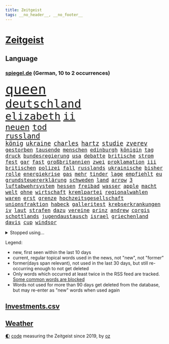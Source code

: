 ```yaml
---
title: Zeitgeist
tags: __no_header__, __no_footer__
---
```


# [Zeitgeist](https://oliz.io/zeitgeist/)

## Language

<h3><a href="https://www.spiegel.de" target="_blank">spiegel.de</a> (German, 10 to 2 occurrences)</h3>
<p style="font-family:monospace">
<span style="font-size:32pt"><a href="news_links.html#queen" class="current">queen</a></span>
<br>
<span style="font-size:27pt"><a href="news_links.html#deutschland" class="current">deutschland</a></span>
<br>
<span style="font-size:24pt"><a href="news_links.html#elizabeth" class="current">elizabeth</a></span>
<span style="font-size:24pt"><a href="news_links.html#ii" class="current">ii</a></span>
<br>
<span style="font-size:19pt"><a href="news_links.html#neuen" class="current">neuen</a></span>
<span style="font-size:19pt"><a href="news_links.html#tod" class="current">tod</a></span>
<br>
<span style="font-size:17pt"><a href="news_links.html#russland" class="current">russland</a></span>
<br>
<span style="font-size:14pt"><a href="news_links.html#könig" class="current">könig</a></span>
<span style="font-size:14pt"><a href="news_links.html#ukraine" class="current">ukraine</a></span>
<span style="font-size:14pt"><a href="news_links.html#charles" class="current">charles</a></span>
<span style="font-size:14pt"><a href="news_links.html#hartz" class="current">hartz</a></span>
<span style="font-size:14pt"><a href="news_links.html#studie" class="current">studie</a></span>
<span style="font-size:14pt"><a href="news_links.html#zverev" class="current">zverev</a></span>
<br>
<span style="font-size:12pt"><a href="news_links.html#gestorben" class="current">gestorben</a></span>
<span style="font-size:12pt"><a href="news_links.html#tausende" class="current">tausende</a></span>
<span style="font-size:12pt"><a href="news_links.html#menschen" class="current">menschen</a></span>
<span style="font-size:12pt"><a href="news_links.html#edinburgh" class="current">edinburgh</a></span>
<span style="font-size:12pt"><a href="news_links.html#königin" class="current">königin</a></span>
<span style="font-size:12pt"><a href="news_links.html#tag" class="current">tag</a></span>
<span style="font-size:12pt"><a href="news_links.html#druck" class="current">druck</a></span>
<span style="font-size:12pt"><a href="news_links.html#bundesregierung" class="current">bundesregierung</a></span>
<span style="font-size:12pt"><a href="news_links.html#usa" class="current">usa</a></span>
<span style="font-size:12pt"><a href="news_links.html#debatte" class="current">debatte</a></span>
<span style="font-size:12pt"><a href="news_links.html#britische" class="current">britische</a></span>
<span style="font-size:12pt"><a href="news_links.html#strom" class="current">strom</a></span>
<span style="font-size:12pt"><a href="news_links.html#fest" class="current">fest</a></span>
<span style="font-size:12pt"><a href="news_links.html#gar" class="current">gar</a></span>
<span style="font-size:12pt"><a href="news_links.html#fast" class="current">fast</a></span>
<span style="font-size:12pt"><a href="news_links.html#großbritannien" class="current">großbritannien</a></span>
<span style="font-size:12pt"><a href="news_links.html#zwei" class="current">zwei</a></span>
<span style="font-size:12pt"><a href="news_links.html#proklamation" class="new">proklamation</a></span>
<span style="font-size:12pt"><a href="news_links.html#iii" class="current">iii</a></span>
<span style="font-size:12pt"><a href="news_links.html#britischen" class="current">britischen</a></span>
<span style="font-size:12pt"><a href="news_links.html#polizei" class="current">polizei</a></span>
<span style="font-size:12pt"><a href="news_links.html#fall" class="current">fall</a></span>
<span style="font-size:12pt"><a href="news_links.html#russlands" class="current">russlands</a></span>
<span style="font-size:12pt"><a href="news_links.html#ukrainische" class="current">ukrainische</a></span>
<span style="font-size:12pt"><a href="news_links.html#bisher" class="current">bisher</a></span>
<span style="font-size:12pt"><a href="news_links.html#rolle" class="current">rolle</a></span>
<span style="font-size:12pt"><a href="news_links.html#energiekrise" class="current">energiekrise</a></span>
<span style="font-size:12pt"><a href="news_links.html#gas" class="current">gas</a></span>
<span style="font-size:12pt"><a href="news_links.html#mehr" class="current">mehr</a></span>
<span style="font-size:12pt"><a href="news_links.html#tinder" class="new">tinder</a></span>
<span style="font-size:12pt"><a href="news_links.html#lage" class="current">lage</a></span>
<span style="font-size:12pt"><a href="news_links.html#empfiehlt" class="current">empfiehlt</a></span>
<span style="font-size:12pt"><a href="news_links.html#eu" class="current">eu</a></span>
<span style="font-size:12pt"><a href="news_links.html#grundsteuererklärung" class="current">grundsteuererklärung</a></span>
<span style="font-size:12pt"><a href="news_links.html#schweden" class="current">schweden</a></span>
<span style="font-size:12pt"><a href="news_links.html#land" class="current">land</a></span>
<span style="font-size:12pt"><a href="news_links.html#arrow" class="new">arrow</a></span>
<span style="font-size:12pt"><a href="news_links.html#3" class="current">3</a></span>
<span style="font-size:12pt"><a href="news_links.html#luftabwehrsystem" class="new">luftabwehrsystem</a></span>
<span style="font-size:12pt"><a href="news_links.html#hessen" class="current">hessen</a></span>
<span style="font-size:12pt"><a href="news_links.html#freibad" class="current">freibad</a></span>
<span style="font-size:12pt"><a href="news_links.html#wasser" class="current">wasser</a></span>
<span style="font-size:12pt"><a href="news_links.html#apple" class="current">apple</a></span>
<span style="font-size:12pt"><a href="news_links.html#macht" class="current">macht</a></span>
<span style="font-size:12pt"><a href="news_links.html#welt" class="current">welt</a></span>
<span style="font-size:12pt"><a href="news_links.html#ohne" class="current">ohne</a></span>
<span style="font-size:12pt"><a href="news_links.html#wirtschaft" class="current">wirtschaft</a></span>
<span style="font-size:12pt"><a href="news_links.html#kremlpartei" class="new">kremlpartei</a></span>
<span style="font-size:12pt"><a href="news_links.html#regionalwahlen" class="new">regionalwahlen</a></span>
<span style="font-size:12pt"><a href="news_links.html#waren" class="current">waren</a></span>
<span style="font-size:12pt"><a href="news_links.html#erst" class="current">erst</a></span>
<span style="font-size:12pt"><a href="news_links.html#grenze" class="current">grenze</a></span>
<span style="font-size:12pt"><a href="news_links.html#hochzeitsgesellschaft" class="new">hochzeitsgesellschaft</a></span>
<span style="font-size:12pt"><a href="news_links.html#unionsfraktion" class="current">unionsfraktion</a></span>
<span style="font-size:12pt"><a href="news_links.html#habeck" class="current">habeck</a></span>
<span style="font-size:12pt"><a href="news_links.html#galleritest" class="new">galleritest</a></span>
<span style="font-size:12pt"><a href="news_links.html#krebserkrankungen" class="current">krebserkrankungen</a></span>
<span style="font-size:12pt"><a href="news_links.html#iv" class="current">iv</a></span>
<span style="font-size:12pt"><a href="news_links.html#laut" class="current">laut</a></span>
<span style="font-size:12pt"><a href="news_links.html#strafen" class="current">strafen</a></span>
<span style="font-size:12pt"><a href="news_links.html#dazu" class="current">dazu</a></span>
<span style="font-size:12pt"><a href="news_links.html#vereine" class="new">vereine</a></span>
<span style="font-size:12pt"><a href="news_links.html#prinz" class="current">prinz</a></span>
<span style="font-size:12pt"><a href="news_links.html#andrew" class="current">andrew</a></span>
<span style="font-size:12pt"><a href="news_links.html#corgis" class="new">corgis</a></span>
<span style="font-size:12pt"><a href="news_links.html#schottlands" class="current">schottlands</a></span>
<span style="font-size:12pt"><a href="news_links.html#jugendaustausch" class="new">jugendaustausch</a></span>
<span style="font-size:12pt"><a href="news_links.html#israel" class="current">israel</a></span>
<span style="font-size:12pt"><a href="news_links.html#griechenland" class="current">griechenland</a></span>
<span style="font-size:12pt"><a href="news_links.html#davis" class="current">davis</a></span>
<span style="font-size:12pt"><a href="news_links.html#cup" class="current">cup</a></span>
<span style="font-size:12pt"><a href="news_links.html#windsor" class="new">windsor</a></span>
</p>
<details>
<summary>Stopped using...</summary>
<p class="former" style="font-size:12pt">
weitgehend(691) analyse(690) coronalockdown(690) kennen(690) leichter(690) vorfall(690) behandlung(689) coronaimpfstoffe(689) eis(689) kanzlerin(689) schafft(689) wünschen(689) bereich(688) gesamte(688) kommunen(688) müller(688) oberbürgermeister(688) rufen(688) städten(688) bundesland(687) infektionen(687) künftigen(687) meldete(687) flugzeuge(686) gekostet(686) nationalmannschaft(686) phase(686) reiche(686) schnee(686) solle(686) zeugen(686) erfolgreiche(685) gehe(685) geschützt(685) gewissen(685) gäste(685) rechtsextremisten(685) ruf(685) verbindungen(685) abstand(684) anscheinend(684) bedrohung(684) beweisen(684) evakuiert(684) pocht(684) seltenen(684) brexit(683) erlaubt(683) kauft(683) konzept(683) lastwagen(683) strafmaßnahmen(683) toni(683) tweet(683) warnte(683) 6(682) ausbreitung(682) gipfel(682) jugend(682) schwierigen(682) sexuelle(682) stellten(682) tesla(682) verena(682) belarussische(681) bezahlt(681) big(681) dadurch(681) demokraten(681) islamischer(681) jahrzehnte(681) kollaps(681) meint(681) reißt(681) sarscov2(681) schön(681) serien(681) signal(681) streicht(681) super(681) träumen(681) zoll(681) aufstieg(680) bekanntesten(680) geburt(680) mediziner(680) monatelang(680) umstrittener(680) aufgehoben(679) bewährungsstrafe(679) drehen(679) eingestuft(679) kultur(679) märchen(679) rechtsextremismus(679) sports(679) bundesstaat(678) indes(678) ringt(678) trainieren(678) unterschiedlich(678) zoo(678) 1945(677) afrika(677) ausgeliefert(677) beinahe(677) brutal(677) frische(677) auswirkungen(676) besucher(676) eindämmen(676) erschweren(676) frust(676) islamischen(676) kochinstitut(676) übernahme(676) angerichtet(675) siebentageinzidenz(674) 600(673) impfkampagne(673) song(673) studien(673) drohungen(672) saarland(672) schwierig(672) aufgenommen(671) autoindustrie(671) roger(671) sendet(671) unterschied(671) enge(670) hielten(670) jüngere(670) milliarde(670) organisation(670) vw(670) dürfe(669) geimpft(669) kontakte(669) leichte(669) enden(668) voraussetzungen(668) bewegen(667) eigener(667) sehnsucht(667) überlassen(667) deals(666) müsste(664) verzweifelten(664) erwachsene(663) älteren(663) erfolgreichsten(661) wiederholen(661) abgewiesen(660) chats(660) rechtzeitig(660) katholischen(659) konferenz(658) folter(657) sinkende(657) ältere(657) bezeichnete(656) schockiert(655) vermisste(655) abstieg(654) hackerangriff(652) flagge(649) schützt(648) koalitionspartner(647) sarah(647) intensivstation(646) gesetzliche(645) lockerungen(642) ursprünglich(642) schätzen(641) schmerz(640) plattform(637) johannes(636) tragischen(631) rolf(626) rache(625) bösen(616) auslieferung(606) lieferketten(591) schwangerschaftsabbrüche(584) räumte(579) anna(576) wucht(572) autobauer(570) singen(568) nationalpark(560) vulkan(555) neonazis(553) demnächst(548) russe(526) ausländischen(525) gregor(520) konservative(519) lahm(517) vehement(502) greenpeace(500) reisenden(500) airline(495) scharfen(494) willkommen(490) banken(487) reichtum(482) erschüttern(479) holz(475) japanischen(472) unfälle(467) dorthin(456) spiegelreporter(450) pop(449) deutschkolumne(448) flohen(446) bürgern(437) geflüchtet(436) seither(432) aussterben(429) kleidung(429) entsorgt(428) bauern(427) lebensmitteln(426) terroranschlag(426) kroatien(419) drohenden(418) tornado(418) irre(417) verwandten(417) kämpften(411) stockt(411) bundesanwaltschaft(408) eröffnen(405) lebensgefahr(403) zerstörten(387) stürme(378) entlastung(377) 15jährigen(366) drauf(366) düsseldorfer(365) betreffen(364) stehlen(364) zurückziehen(364) händen(360) liebsten(358) bombe(356) 115(350) emirat(350) zeitungsbericht(350) 73(348) atombombe(346) telefoniert(346) integration(345) 22jährige(341) angeschlossen(341) pazifik(341) hoffmann(340) messe(340) diplomatischen(339) arten(338) draghi(337) basis(335) befragt(335) elfjährige(335) ostdeutschen(335) militärmanöver(331) ajax(330) südkoreas(329) 15000(328) geladen(328) floyd(327) bildet(324) ruhestand(323) verdoppeln(319) erwärmung(318) kurze(318) lauter(314) leise(313) taiwans(311) zentralen(311) morde(310) messenger(308) 78(306) registrierten(304) 260(303) exkanzler(301) hals(300) sprecherin(299) bremens(298) vorzugehen(295) überrollt(295) damaligen(294) luftwaffe(294) fotografin(291) auschwitz(287) weinen(287) stromausfall(286) mohamed(285) wärme(285) zeichner(285) airbus(283) bevorstehenden(282) dienstleister(281) kürzer(281) verkehrswende(281) summen(280) unosicherheitsrat(280) globaler(279) referendum(279) zehnjähriger(278) zehnjährigen(276) blauen(275) gewaltsamen(275) prozesse(275) coronakurs(274) wirklichkeit(274) tories(273) beteiligte(272) bundesfinanzminister(271) martina(267) quarterback(267) waffenruhe(264) beschossen(263) beliebten(262) stillen(262) erwiesen(261) käme(260) verschiedenen(257) altkanzler(255) ärztin(255) brennt(254) morddrohungen(254) pink(253) beten(252) fehlgeburt(252) marcus(251) brown(247) wiegen(247) nehammer(246) bafög(245) downing(242) marieagnes(241) nannten(238) ersatz(237) gleisen(234) heikel(234) jeweils(234) erkennt(233) exfrau(229) ausgangssperre(225) juristischen(224) kahn(224) kulturstaatsministerin(224) normalen(224) ring(224) skulptur(224) rheinlandpfälzische(223) verringern(222) petersburg(220) sankt(220) bundesaußenministerin(218) dj(218) mild(218) probiert(218) buhrufe(217) entführung(217) inszenierung(215) sand(214) dallas(213) glanz(213) möglichem(212) gegründet(211) verweisen(210) vielfalt(210) datenschutz(209) provozierte(209) handelskrieg(208) 61jährige(207) aldi(204) auswertung(204) aufgedeckt(202) inselgruppe(201) verzehr(201) cyberattacken(198) flughäfen(198) physiker(198) gaslobbyist(195) warme(195) à(193) abschaffung(192) kusel(192) runter(192) umfragen(192) salah(191) polizistin(190) streamingdienst(190) auszuweiten(189) übrigen(189) eingeliefert(188) mohammed(188) dreijährige(185) hausdurchsuchung(185) akt(183) anschlägen(183) tui(183) indischen(182) 80jährige(181) mac(181) stammen(181) erkrankten(178) schuster(177) hagelt(176) zagreb(176) valentin(174) inakzeptabel(173) überarbeitet(170) drohten(168) lebe(168) prorussischer(168) versprechungen(168) vertreten(168) zäsur(167) örtlichen(167) erdöl(166) ölpreis(166) entrüstung(165) ressourcen(165) schwindel(165) tvserie(163) flüchtlingspolitik(162) ukrainekriegs(162) beitritt(160) esch(160) achtzigern(159) studio(159) tyson(159) eindrücke(158) hauses(158) hochrangigen(158) beschreiben(156) ferne(155) graf(155) jünger(155) kasse(155) ausländer(154) bundestrainerin(153) dunkelziffer(153) wäldern(152) blockade(151) kalifornischen(151) kehren(151) simone(151) hochrangige(150) melanie(150) schnelleren(150) beanspruchen(149) niedersächsischen(149) ultras(148) 55(147) hahn(147) coronalockdowns(146) brillierte(145) falke(145) koch(145) rock(145) route(145) unsicherheit(145) evangelische(144) herrschte(144) innenräumen(144) koordination(144) meistens(144) regie(144) event(143) finanzierung(143) francis(143) nico(143) tanzt(143) durchsuchten(142) herthatrainer(142) jones(142) staub(142) verbotene(142) veränderung(142) weizen(142) zeugin(142) dmitrij(141) erfordert(141) oksana(141) bekunden(140) fußballweltmeisterschaft(140) zweifelhaft(140) bewegte(138) bezeichnen(137) hbo(137) sizilien(137) kriegsführung(136) parks(136) al(135) altersgruppe(135) zuflucht(135) gearbeitet(134) hasskriminalität(134) ullrich(134) ernste(133) täters(133) zweifelhaften(133) separatistenführer(132) zugänge(132) utah(131) wiegelt(131) auslöser(130) daumen(129) einbrechen(129) landesvorsitzende(129) stop(129) updates(129) 46(128) kaution(128) riskieren(128) öpnv(128) rekordniveau(127) tatjana(127) übernachten(127) einsetzt(126) nordwesten(126) bauteile(125) bußgeld(125) rekordtempo(125) vergewaltigungen(125) haare(124) darwin(123) vortag(123) bayreuth(121) korrektur(121) billigen(120) filialen(120) golfplatz(120) klimapaket(120) nachvollziehbar(120) nationalspielerinnen(120) pelosi(120) sechsstellige(120) generalstaatsanwaltschaft(119) joker(119) startelf(119) 39jährige(118) schleppend(118) spargel(118) arztes(116) garmischpartenkirchen(116) guardiola(116) menschenhandel(116) pep(116) yeboah(116) 2009(114) 75000(114) geschnappt(114) me(114) aufeinander(113) errichten(113) muslimen(113) erstattet(112) frontal(112) kommender(112) 84(111) beunruhigt(111) geladenen(111) nachschub(111) polizeiangaben(111) stendal(111) bestellen(110) dieselskandal(110) verzichtete(110) auftraggeber(109) explodierenden(109) di(108) entschuldigte(108) fragwürdige(108) lokführer(108) pulverfass(108) puppe(107) wittern(107) falscher(106) usamerikanischen(106) nutzerinnen(105) seeblockade(105) bäcker(104) schwach(104) schwelt(104) westjordanland(104) bands(103) gaza(103) gazastreifen(103) palästina(103) roland(103) hoeneß(102) nützen(102) deckt(101) schwerin(101) palästinensischen(100) verwechselt(100) befürworter(99) kontinente(99) öllieferungen(99) bewohnerin(98) halbieren(98) ideenklau(98) ikonische(98) momentan(98) 2027(97) spottet(97) bezweckt(96) engländer(96) funde(96) ligen(96) bodycams(95) gerichtshofs(95) grünenpolitikerin(95) schwangerschaftsabbrüchen(95) toll(95) wuppertal(95) zwist(95) konstruktiv(94) palast(93) ubahn(93) vereidigt(93) judas(92) obduziert(92) steuerzahler(92) kopfgeld(91) umarmen(91) yvonne(91) angehört(90) beliebtes(90) erschießen(89) schleusen(89) waggons(89) waldgebiet(89) 1968(88) abbauen(88) coronaherbst(88) grünenspitzenkandidatin(88) urlaubsziel(88) zeitreise(88) überwältigen(88) bayerischer(87) bundesbürger(87) libanon(87) nervös(87) profitierten(87) wiedergefunden(87) abschalten(86) beatrix(86) getreides(86) populäre(86) rekordtorschütze(86) schweinen(86) storch(86) straßenbeleuchtung(86) waffengewalt(86) widerstände(86) 31jähriger(85) aufsichtsratschef(85) liv(85) mickelson(85) olivia(85) ryanair(85) saudiarabischen(85) verklagen(85) üppigen(85) auslösten(84) familienplanung(84) golfserie(84) groteske(84) hisbollah(84) afghanische(83) buche(83) edle(83) leipzigs(83) schulz(83) tiefer(83) blitzeinschlag(82) enbw(82) funkstille(82) handgreiflich(82) irgendwo(82) plaudern(82) treppe(82) fundort(81) führender(81) republikanischen(81) südostasiatischen(81) verschüttet(81) anwältin(79) ausgesucht(79) bahnstrecken(79) straßenverkehr(79) zunehmenden(79) 37jährige(78) dosis(78) euer(78) französischer(78) gerichtsprozess(78) hyperschallwaffen(78) konservativer(78) mint(78) abzugeben(77) bachmannpreis(77) chat(77) ernährungskrise(77) geschäftsmodell(77) kommandeure(77) onkel(77) parteivorsitz(77) pride(77) riefen(77) schwinden(77) zeitschrift(77) zuckerberg(77) 54(76) anlasslos(76) austrocknen(76) erstickte(76) realisieren(76) strengeren(76) teilzeit(76) whatsappnachrichten(76) zwangsgeld(76) bewundert(75) einzudämmen(75) sonderrechte(75) urlaubssaison(75) feuerzeug(74) sklaven(74) spannendste(74) zehnjährige(74) gedroht(73) meisters(73) ramelow(73) scharfer(73) 34jährige(72) beinen(72) bewegungsfreiheit(72) exguerillero(72) googles(72) gründungsmitglied(72) gustavo(72) kaufkraft(72) miss(72) nszeit(72) petro(72) spätes(72) tennisspieler(72) verirrter(72) airbnb(71) airways(71) architekten(71) betreuung(71) exfreund(71) flieger(71) geltenden(71) hassbotschaften(71) onlinedienste(71) spacey(71) anzuschließen(70) coronawarnapp(70) exzessiv(70) orca(70) schweine(70) sexualstraftäter(70) spiegelinterview(70) anlegern(69) ballett(69) rotwein(69) verarbeitete(69) abouchaker(68) arafat(68) besonnenheit(68) fressen(68) grün(68) luxuriös(68) outfit(68) sandro(68) stammte(68) überzogenes(68) bergsteigern(67) camper(67) familienmitglieder(67) gleiche(67) keinerlei(67) tatverdacht(67) bergung(66) impfgegnern(66) obendrein(66) panama(66) radfahren(66) valley(66) vorschau(66) vorstellung(66) angepasster(65) europaleaguesieger(65) halter(65) hundes(65) luxus(65) römer(65) amokfahrt(64) badenwürttembergische(64) graben(64) liebäugelte(64) medizinerin(64) rettungskräften(64) zukunftspläne(64) hundeattacke(63) jugendstrafen(63) nachbarländer(63) schuldfähigkeit(63) teilemangel(63) ware(63) gewaltexzesse(62) kriegsende(62) turbine(62) verdeckte(62) heiklen(61) pay(61) statthalter(61) hotelzimmer(60) innensenatorin(60) temperatur(60) unfallursache(60) verfassungsänderung(60) aufgestiegen(59) baum(59) ethische(59) vermisstenfälle(59) führungsteam(58) gesichtern(58) glücklos(58) lebensqualität(58) liana(58) ostpolitik(58) tanz(58) 81(57) bordeaux(57) revolutionieren(57) thüringens(57) anhörungen(56) birgit(56) brunnen(56) equal(56) freigestellt(56) gasmangel(56) geschichtenewsletter(56) räume(56) stutzig(56) truman(56) usarmee(56) usmodel(56) verbannt(56) webbteleskops(56) klose(55) löscharbeiten(55) miroslav(55) newcomer(55) rekonstruiert(55) zugehörigkeit(55) anzüge(54) ausgleichen(54) jemals(54) jugendärzte(54) núñez(54) tourismusbranche(54) wanderer(54) wassermassen(54) badegäste(53) belinda(53) bencic(53) goldrausch(53) hosen(53) langsamer(53) media(53) schwitzen(53) verbinden(53) weht(53) campus(52) drastischer(52) gerüchteküche(52) ländlichen(52) sonos(52) vosstecklenburg(52) bedauern(51) büßt(51) gemäß(51) kostić(51) 27jährige(50) aileen(50) bergregion(50) hilfsorganisation(50) mogelpackung(50) mülheim(50) plakat(50) subtyp(50) trauerredner(50) vorschreiben(50) boomen(49) frontlinie(49) kinderwagen(49) ratifizierung(49) sequel(49) säure(49) topstar(49) wacken(49) arbeitskleidung(48) eilantrag(48) steuerlich(48) uvstrahlung(48) vermietet(48) versorger(48) flugchaos(47) gründung(47) landrat(47) laufzeiten(47) normalisierung(47) po(47) reisekonzern(47) rettungsaktion(47) abgesegnet(46) begegnen(46) grundstein(46) kryptowinter(46) nähern(46) schlafenden(46) schmerzhaft(46) türmen(46) usrepublikaner(46) weitergehen(46) wertschöpfung(46) zwölfjährige(46) ausschlussverfahren(45) dimitri(45) kostenloser(45) landwirten(45) stürmersuche(45) armstrong(44) auszuruhen(44) blood(44) früherem(44) funktionär(44) gasverbrauch(44) honour(44) islamisten(44) paulo(44) são(44) winzige(44) a8(43) atomenergie(43) bundesamtes(43) erich(43) foxx(43) gefechten(43) goldmedaille(43) islamische(43) jahrzehntelangen(43) layla(43) wrack(43) zelt(43) camping(42) fakeklitschko(42) mehrjährige(42) nachtklub(42) personalmangels(42) ruine(42) drogendealer(41) feuers(41) freistaat(41) hybride(41) konsumieren(41) rucksäcke(41) single(41) sonnenbrand(41) steigert(41) topdemokratin(41) angetan(40) dimension(40) interessenten(40) küstenort(40) repressionen(40) taugen(40) triumphieren(40) aberkannt(39) bahnfahren(39) bundesstaaten(39) eiscreme(39) elektrisch(39) herrenlose(39) atomgespräche(38) entlang(38) flugzeugbauer(38) gezählt(38) freigabe(37) frist(37) giftiger(37) laufzeitverlängerung(37) überlegt(37) deutschlandweit(36) lauert(36) prozentpunkte(36) starnberger(36) syrischer(36) 176(35) klausmichael(35) kühne(35) obduktionsergebnis(35) schnellzug(35) sperrung(35) topverdiener(35) belästigte(34) deftige(34) gefangener(34) vorstellungen(34) dargestellt(33) haller(33) marktmacht(33) stadtwerke(33) strömten(33) sébastien(33) wohngebieten(33) ausgelastet(32) japanischer(32) naiv(32) on(32) unrechtmäßig(32) vergleicht(32) bewahrt(31) gefängnissen(31) kompliment(31) militante(31) strittig(31) usdemokraten(31) wartezeiten(31) zulieferer(31) zweitem(31) äußerst(31) chronik(30) entlarvt(30) sommermonate(30) aussteigen(29) geringeren(29) känguru(29) ligt(29) losgegangen(29) matthijs(29) akademische(28) fass(28) glücksbringer(28) halbinsel(28) medienimperium(28) rezessionsgefahr(28) tüv(28) zweijährige(28) 40jährige(27) kurzfristige(27) lies(27) offenlegen(27) phantombild(27) rauchwolke(27) sexarbeiterin(27) entworfen(26) köppen(26) politikers(26) zwölfjährigen(26) erstaunliche(25) geregelt(25) jackie(25) kippten(25) bodensee(24) ferienzeit(24) gerufen(24) hinterland(24) sexistisch(24) sicherheitsproblem(24) tiktokvideo(24) tvübertragung(24) vorstöße(24) überschreiten(24) 35jährigen(23) frachtschiffe(23) ivana(23) satt(23) dreck(22) eingeschränkte(22) inhaftiert(22) publikums(22) verschleiern(22) gegentor(21) präsidentenamt(21) unübersichtlich(21) besetztem(20) elefant(20) holten(20) lebensjahr(20) männlichen(20) seeler(20) sichtlich(20) solarenergie(20) bushido(19) energieverbrauch(19) feuerwehrmann(19) robin(19) schlechteste(19) taiwanbesuch(19) gründet(18) klimakonferenz(18) teilzunehmen(18) üblich(18) demonstration(17) diktatur(17) interessante(17) quarantäneregeln(17) verstoß(17) 70jährige(16) anhaltenden(16) gasturbine(16) gewartete(16) kreuzen(16) panel(16) präsidentenbüros(16) verlegen(16) wartung(16) absprachen(15) bayreuther(15) bern(15) durchs(15) fußballidol(15) leg(15) mcdonald’s(15) minenfeld(15) standorte(15) starnberg(15) unterbringung(15) verabschiedete(15) beraterverträge(14) gesetzespaket(14) schulkinder(13) steuerpläne(13) waldbrandgefahr(13) weltmeisterschaften(13) zusammenprall(13) 2005(12) damen(12) disney(12) glutnester(12) herrschenden(12) strobel(12) studentin(12) tücken(12) 29jähriger(11) blaulicht(11) führten(11) jüngerer(11) kater(11) kroatiens(11) progression(11) regenbogenfarben(11)
</p>
</details>
<p>Legend:
<ul>
<li><span class="new">new</span>, first seen within the last 10 days</li>
<li><span class="current">current</span>, regular topical words used in the news, not "new", not "former"</li>
<li><span class="former">former(days span relevant)</span>, not used in the last 30 days, but still re-occurring enough to not get deleted</li>
<li>Only words which occurred at least twice in the RSS feed are tracked. <a href="language/filters.py">Some common words are blocked</a></li>
<li>Words not used for more than 90 days get deleted from the database, but may re-enter as "new" words when used again</li>
</ul>
</p>

## [Investments](investments.html)[.csv](investments.csv)

## [Weather](weather.html)

<footer>
<a href="javascript:toggleTheme()" class="nav">🌓</a>
<a href="https://github.com/ooz/zeitgeist">code</a> measuring the Zeitgeist since 2019, by <a href="https://oliz.io">oz</a>
</footer>
